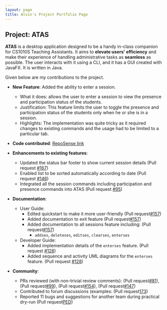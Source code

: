 ```yaml
---
layout: page
title: Alvin's Project Portfolio Page
---
```


## Project: ATAS

**ATAS** is a desktop application designed to be a handy in-class companion for CS1010S Teaching Assistants. 
It aims to **elevate users' efficiency** and make their experience of handling administrative tasks as **seamless** as possible. 
The user interacts with it using a CLI, and it has a GUI created with JavaFX. It is written in Java.

Given below are my contributions to the project.

* **New Feature**: Added the ability to enter a session.
  * What it does: allows the user to enter a session to view the presence and participation status of the students.
  * Justification: This feature limits the user to toggle the presence and participation status of the students only when he or she is in a session.
  * Highlights: The implementation was quite tricky as it required changes to existing commands and the usage had to be limited to a particular tab.

* **Code contributed**: [RepoSense link](https://nus-cs2103-ay2021s1.github.io/tp-dashboard/#breakdown=true&search=CodingCookieRookie&sort=groupTitle&sortWithin=title&since=2020-08-14&timeframe=commit&mergegroup=&groupSelect=groupByRepos&checkedFileTypes=docs~functional-code~test-code~other)

* **Enhancements to existing features**:
  * Updated the status bar footer to show current session details (Pull request [\#167](https://github.com/AY2021S1-CS2103T-W16-4/tp/pull/167))
  * Enabled list to be sorted automatically according to date (Pull request [\#146](https://github.com/AY2021S1-CS2103T-W16-4/tp/pull/146))
  * Integrated all the session commands including participation and presence commands into ATAS (Pull request [\#95](https://github.com/AY2021S1-CS2103T-W16-4/tp/pull/95))

* **Documentation**:
  * User Guide:
    * Edited quickstart to make it more user-friendly (Pull request[\#157](https://github.com/AY2021S1-CS2103T-W16-4/tp/pull/157))
    * Added documentation to exit feature (Pull request[\#157](https://github.com/AY2021S1-CS2103T-W16-4/tp/pull/157))
    * Added documentation to all sessions feature including: (Pull request[\#157](https://github.com/AY2021S1-CS2103T-W16-4/tp/pull/157))
         * `addses`, `deleteses`, `editses`, `clearses`, `enterses`
  * Developer Guide:
    * Added implementation details of the `enterses` feature. (Pull request [\#128](https://github.com/AY2021S1-CS2103T-W16-4/tp/pull/128))
    * Added sequence and activity UML diagrams for the `enterses` feature. (Pull request [\#128](https://github.com/AY2021S1-CS2103T-W16-4/tp/pull/128))

* **Community**:
  * PRs reviewed (with non-trivial review comments): (Pull request[\#81](https://github.com/AY2021S1-CS2103T-W16-4/tp/pull/81)), (Pull request[\#99](https://github.com/AY2021S1-CS2103T-W16-4/tp/pull/99)), (Pull request[\#154](https://github.com/AY2021S1-CS2103T-W16-4/tp/pull/154)), (Pull request[\#147](https://github.com/AY2021S1-CS2103T-W16-4/tp/pull/147))
  * Contributed to forum discussions (examples: (Pull request[173](https://github.com/nus-cs2103-AY2021S1/forum/issues/173))
  * Reported 11 bugs and suggestions for another team during practical dry-run (Pull request[PED](https://github.com/CodingCookieRookie/ped/issues))
